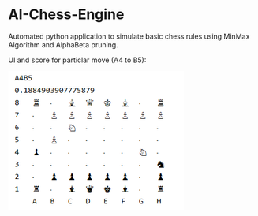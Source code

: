 # AI-Chess-Engine
Automated python application to simulate basic chess rules using MinMax Algorithm and AlphaBeta pruning.

UI and score for particlar move (A4 to B5):

<img src="ss.PNG">
